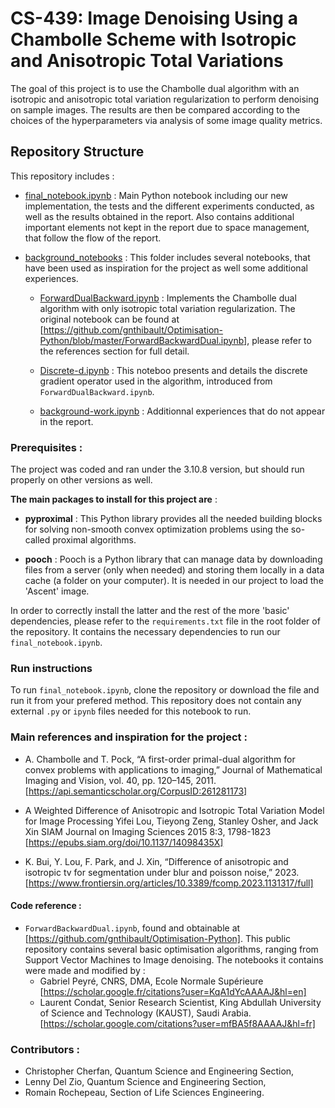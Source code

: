 # CS-439: Image Denoising Using a Chambolle Scheme with Isotropic and Anisotropic Total Variations

The goal of this project is to use the Chambolle dual algorithm with an isotropic and anisotropic total variation regularization to perform denoising on sample images. The results are then be compared according to the choices of the hyperparameters via analysis of some image quality metrics.

## Repository Structure

This repository includes :

- [final_notebook.ipynb](final_notebook.ipynb) : Main Python notebook including our new implementation, the tests and the different experiments conducted, as well as the results obtained in the report. Also contains additional important elements not kept in the report due to space management, that follow the flow of the report.


- [background_notebooks](background-notebooks) : This folder includes several notebooks, that have been used as inspiration for the project as well some additional experiences.
  - [ForwardDualBackward.ipynb](background-notebooks/ForwardDualBackward.ipynb) : Implements the Chambolle dual algorithm with only isotropic total variation regularization. The original notebook can be found at [https://github.com/gnthibault/Optimisation-Python/blob/master/ForwardBackwardDual.ipynb], please refer to the references section for full detail.

  - [Discrete-d.ipynb](background_notebooks/Discrete-d.ipynb) : This noteboo presents and details the discrete gradient operator used in the algorithm, introduced from `ForwardDualBackward.ipynb`.

  - [background-work.ipynb](background-notebooks/background-work.ipynb) : Additionnal experiences that do not appear in the report.

### Prerequisites :

The project was coded and ran under the 3.10.8 version, but should run properly on other versions as well.

**The main packages to install for this project are** :
- **pyproximal** : This Python library provides all the needed building blocks for solving non-smooth convex optimization problems using the so-called proximal algorithms.

- **pooch** : Pooch is a Python library that can manage data by downloading files from a server (only when needed) and storing them locally in a data cache (a folder on your computer). It is needed in our project to load the 'Ascent' image.

In order to correctly install the latter and the rest of the more 'basic' dependencies, please refer to the `requirements.txt` file in the root folder of the repository. It contains the necessary dependencies to run our `final_notebook.ipynb`. 


### Run instructions

To run `final_notebook.ipynb`, clone the repository or download the file and run it from your prefered method. This repository does not contain any external `.py` or `ipynb` files needed for this notebook to run.


### Main references and inspiration for the project :


- A. Chambolle and T. Pock, “A first-order primal-dual algorithm for convex problems with applications to imaging,” Journal of Mathematical Imaging and Vision, vol. 40, pp. 120–145, 2011. [https://api.semanticscholar.org/CorpusID:261281173]

- A Weighted Difference of Anisotropic and Isotropic Total Variation Model for Image Processing Yifei Lou, Tieyong Zeng, Stanley Osher, and Jack Xin SIAM Journal on Imaging Sciences 2015 8:3, 1798-1823 [https://epubs.siam.org/doi/10.1137/14098435X]

- K. Bui, Y. Lou, F. Park, and J. Xin, “Difference of anisotropic and
isotropic tv for segmentation under blur and poisson noise,” 2023. [https://www.frontiersin.org/articles/10.3389/fcomp.2023.1131317/full]

#### Code reference :

- `ForwardBackwardDual.ipynb`, found and obtainable at [https://github.com/gnthibault/Optimisation-Python]. This public repository contains several basic optimisation algorithms, ranging from Support Vector Machines to Image denoising. The notebooks it contains were made and modified by :
  -  Gabriel Peyré, CNRS, DMA, Ecole Normale Supérieure [https://scholar.google.fr/citations?user=KqA1dYcAAAAJ&hl=en]
  - Laurent Condat, Senior Research Scientist, King Abdullah University of Science and Technology (KAUST), Saudi Arabia. [https://scholar.google.com/citations?user=mfBA5f8AAAAJ&hl=fr]



### Contributors :

- Christopher Cherfan, Quantum Science and Engineering Section,
- Lenny Del Zio, Quantum Science and Engineering Section,
- Romain Rochepeau, Section of Life Sciences Engineering.
